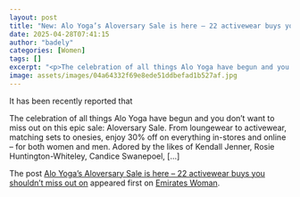 ```yaml
---
layout: post
title: "New: Alo Yoga’s Aloversary Sale is here – 22 activewear buys you shouldn’t miss out on"
date: 2025-04-28T07:41:15
author: "badely"
categories: [Women]
tags: []
excerpt: "<p>The celebration of all things Alo Yoga have begun and you don’t want to miss out on this epic sale - Aloversary Sale. From loungewear to activewear,"
image: assets/images/04a64332f69e8ede51ddbefad1b527af.jpg
---
```


It has been recently reported that <p>The celebration of all things Alo Yoga have begun and you don’t want to miss out on this epic sale: Aloversary Sale. From loungewear to activewear, matching sets to onesies, enjoy 30% off on everything in-stores and online &#8211; for both women and men. Adored by the likes of Kendall Jenner, Rosie Huntington-Whiteley, Candice Swanepoel, [&#8230;]</p>
<p>The post <a href="https://emirateswoman.com/alo-yogas-aloversary-sale-is-here-22-activewear-buys-you-shouldnt-miss-out-on/" rel="nofollow">Alo Yoga&#8217;s Aloversary Sale is here – 22 activewear buys you shouldn&#8217;t miss out on</a> appeared first on <a href="https://emirateswoman.com" rel="nofollow">Emirates Woman</a>.</p>

